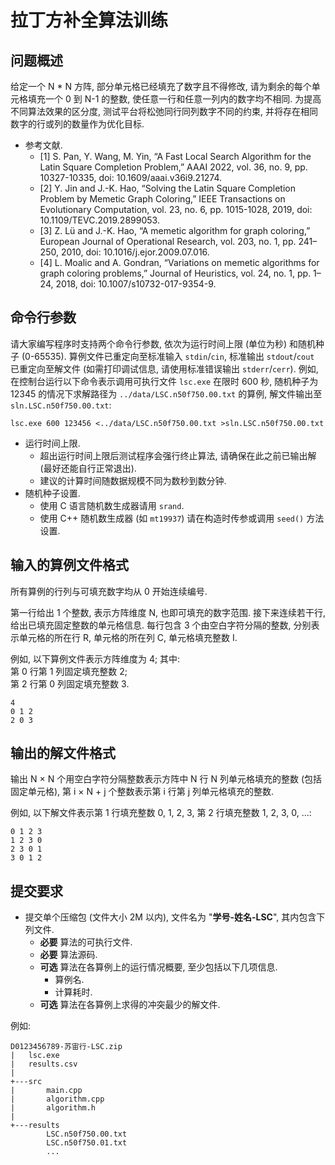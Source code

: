 # 拉丁方补全算法训练

## 问题概述

给定一个 N * N 方阵, 部分单元格已经填充了数字且不得修改, 请为剩余的每个单元格填充一个 0 到 N-1 的整数, 使任意一行和任意一列内的数字均不相同.
为提高不同算法效果的区分度, 测试平台将松弛同行同列数字不同的约束, 并将存在相同数字的行或列的数量作为优化目标.

- 参考文献.
  - [1] S. Pan, Y. Wang, M. Yin, “A Fast Local Search Algorithm for the Latin Square Completion Problem,” AAAI 2022, vol. 36, no. 9, pp. 10327-10335, doi: 10.1609/aaai.v36i9.21274.
  - [2] Y. Jin and J.-K. Hao, “Solving the Latin Square Completion Problem by Memetic Graph Coloring,” IEEE Transactions on Evolutionary Computation, vol. 23, no. 6, pp. 1015-1028,  2019, doi: 10.1109/TEVC.2019.2899053.
  - [3] Z. Lü and J.-K. Hao, “A memetic algorithm for graph coloring,” European Journal of Operational Research, vol. 203, no. 1, pp. 241–250, 2010, doi: 10.1016/j.ejor.2009.07.016.
  - [4] L. Moalic and A. Gondran, “Variations on memetic algorithms for graph coloring problems,” Journal of Heuristics, vol. 24, no. 1, pp. 1–24, 2018, doi: 10.1007/s10732-017-9354-9.


## 命令行参数

请大家编写程序时支持两个命令行参数, 依次为运行时间上限 (单位为秒) 和随机种子 (0-65535).
算例文件已重定向至标准输入 `stdin`/`cin`, 标准输出 `stdout`/`cout` 已重定向至解文件 (如需打印调试信息, 请使用标准错误输出 `stderr`/`cerr`).
例如, 在控制台运行以下命令表示调用可执行文件 `lsc.exe` 在限时 600 秒, 随机种子为 12345 的情况下求解路径为 `../data/LSC.n50f750.00.txt` 的算例, 解文件输出至 `sln.LSC.n50f750.00.txt`:
```
lsc.exe 600 123456 <../data/LSC.n50f750.00.txt >sln.LSC.n50f750.00.txt
```

- 运行时间上限.
  - 超出运行时间上限后测试程序会强行终止算法, 请确保在此之前已输出解 (最好还能自行正常退出).
  - 建议的计算时间随数据规模不同为数秒到数分钟.
- 随机种子设置.
  - 使用 C 语言随机数生成器请用 `srand`.
  - 使用 C++ 随机数生成器 (如 `mt19937`) 请在构造时传参或调用 `seed()` 方法设置.


## 输入的算例文件格式

所有算例的行列与可填充数字均从 0 开始连续编号.

第一行给出 1 个整数, 表示方阵维度 N, 也即可填充的数字范围.
接下来连续若干行, 给出已填充固定整数的单元格信息.
每行包含 3 个由空白字符分隔的整数, 分别表示单元格的所在行 R, 单元格的所在列 C, 单元格填充整数 I.

例如, 以下算例文件表示方阵维度为 4; 其中:  
第 0 行第 1 列固定填充整数 2;  
第 2 行第 0 列固定填充整数 3.
```
4
0 1 2
2 0 3
```


## 输出的解文件格式

输出 N $\times$ N 个用空白字符分隔整数表示方阵中 N 行 N 列单元格填充的整数 (包括固定单元格), 第 i $\times$ N + j 个整数表示第 i 行第 j 列单元格填充的整数.

例如, 以下解文件表示第 1 行填充整数 0, 1, 2, 3, 第 2 行填充整数 1, 2, 3, 0, ...:
```
0 1 2 3
1 2 3 0
2 3 0 1
3 0 1 2

```


## 提交要求

- 提交单个压缩包 (文件大小 2M 以内), 文件名为 "**学号-姓名-LSC**", 其内包含下列文件.
  - **必要** 算法的可执行文件.
  - **必要** 算法源码.
  - **可选** 算法在各算例上的运行情况概要, 至少包括以下几项信息.
    - 算例名.
    - 计算耗时.
  - **可选** 算法在各算例上求得的冲突最少的解文件.

例如:
```
D0123456789-苏宙行-LSC.zip
|   lsc.exe
|   results.csv
|
+---src
|       main.cpp
|       algorithm.cpp
|       algorithm.h
|
+---results
        LSC.n50f750.00.txt
        LSC.n50f750.01.txt
        ...
```